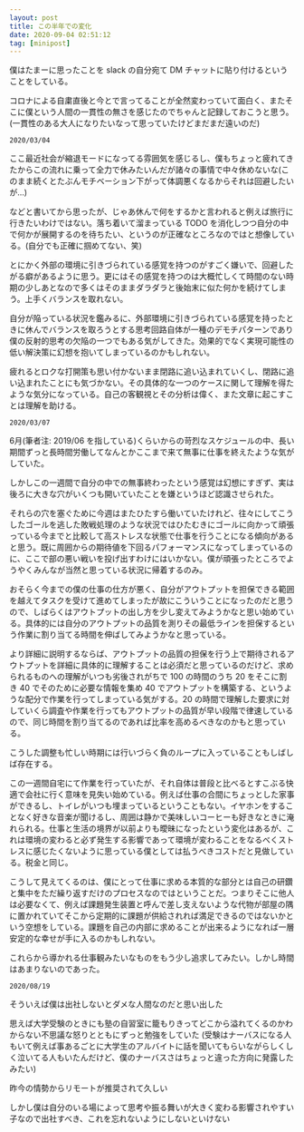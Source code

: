 ```yaml
---
layout: post
title: この半年での変化
date: 2020-09-04 02:51:12
tag: [minipost]
---
```


僕はたまーに思ったことを slack の自分宛て DM チャットに貼り付けるということをしている。

コロナによる自粛直後と今とで言ってることが全然変わっていて面白く、またそこに僕という人間の一貫性の無さを感じたのでちゃんと記録しておこうと思う。
(一貫性のある大人になりたいなって思っていたけどまだまだ遠いのだ)

`2020/03/04`

ここ最近社会が縮退モードになってる雰囲気を感じるし、僕もちょっと疲れてきたからこの流れに乗って全力で休みたいんだが諸々の事情で中々休めないな(このまま続くとたぶんモチベーション下がって体調悪くなるからそれは回避したいが...)

などと書いてから思ったが、じゃあ休んで何をするかと言われると例えば旅行に行きたいわけではない。落ち着いて溜まっている TODO を消化しつつ自分の中で何かが展開するのを待ちたい、というのが正確なところなのではと想像している。(自分でも正確に掴めてない、笑)

とにかく外部の環境に引きづられている感覚を持つのがすごく嫌いで、回避したがる癖があるように思う。更にはその感覚を持つのは大概忙しくて時間のない時期の少しあとなので多くはそのままダラダラと後始末に似た何かを続けてしまう。上手くバランスを取れない。

自分が陥っている状況を鑑みるに、外部環境に引きづられている感覚を持ったときに休んでバランスを取ろうとする思考回路自体が一種のデモチパターンであり僕の反射的思考の欠陥の一つでもある気がしてきた。効果的でなく実現可能性の低い解決策に幻想を抱いてしまっているのかもしれない。

疲れるとロクな打開策も思い付かないまま閉路に追い込まれていくし、閉路に追い込まれたことにも気づかない。その具体的な一つのケースに関して理解を得たような気分になっている。自己の客観視とその分析は偉く、また文章に起こすことは理解を助ける。

`2020/03/07`

6月(筆者注: 2019/06 を指している)くらいからの苛烈なスケジュールの中、長い期間ずっと長時間労働してなんとかここまで来て無事に仕事を終えたような気がしていた。

しかしこの一週間で自分の中での無事終わったという感覚は幻想にすぎず、実は後ろに大きな穴がいくつも開いていたことを嫌というほど認識させられた。

それらの穴を塞ぐために今週はまたひたすら働いていたけれど、往々にしてこうしたゴールを逃した敗戦処理のような状況ではひたむきにゴールに向かって頑張っている今までと比較して高ストレスな状態で仕事を行うことになる傾向があると思う。既に周囲からの期待値を下回るパフォーマンスになってしまっているのに、ここで部の悪い戦いを投げ出すわけにはいかない。僕が頑張ったところでようやくみんなが当然と思っている状況に帰着するのみ。

おそらく今までの僕の仕事の仕方が悪く、自分がアウトプットを担保できる範囲を越えてタスクを受けて進めてしまったが故にこういうことになったのだと思うので、しばらくはアウトプットの出し方を少し変えてみようかなと思い始めている。具体的には自分のアウトプットの品質を測りその最低ラインを担保するという作業に割り当てる時間を伸ばしてみようかなと思っている。

より詳細に説明するならば、アウトプットの品質の担保を行う上で期待されるアウトプットを詳細に具体的に理解することは必須だと思っているのだけど、求められるものへの理解がいつも劣後されがちで 100 の時間のうち 20 をそこに割き 40 でそのために必要な情報を集め 40 でアウトプットを構築する、というような配分で作業を行ってしまっている気がする。20 の時間で理解した要求に対していくら調査や作業を行ってもアウトプットの品質が早い段階で律速しているので、同じ時間を割り当てるのであれば比率を高めるべきなのかもと思っている。

こうした調整も忙しい時期には行いづらく負のループに入っていることもしばしば存在する。

この一週間自宅にて作業を行っていたが、それ自体は普段と比べるとすこぶる快適で会社に行く意味を見失い始めている。例えば仕事の合間にちょっとした家事ができるし、トイレがいつも埋まっているということもない。イヤホンをすることなく好きな音楽が聞けるし、周囲は静かで美味しいコーヒーも好きなときに淹れられる。仕事と生活の境界が以前よりも曖昧になったという変化はあるが、これは環境の変わると必ず発生する影響であって環境が変わることをなるべくストレスに感じたくないように思っている僕としては払うべきコストだと見做している。税金と同じ。

こうして見えてくるのは、僕にとって仕事に求める本質的な部分とは自己の研鑽と集中をただ繰り返すだけのプロセスなのではということだ。つまりそこに他人は必要なくて、例えば課題発生装置と呼んで差し支えないような代物が部屋の隅に置かれていてそこから定期的に課題が供給されれば満足できるのではないかという空想をしている。課題を自己の内部に求めることが出来るようになれば一層安定的な幸せが手に入るのかもしれない。

これらから導かれる仕事観みたいなものをもう少し追求してみたい。しかし時間はあまりないのであった。

`2020/08/19`

そういえば僕は出社しないとダメな人間なのだと思い出した

思えば大学受験のときにも塾の自習室に籠もりきってどこから溢れてくるのかわからない不思議な怒りとともにずっと勉強をしていた
(受験はナーバスになる人もいて例えば事あるごとに大学生のアルバイトに話を聞いてもらいながらしくしく泣いてる人もいたんだけど、僕のナーバスさはちょっと違った方向に発露したみたい)

昨今の情勢からリモートが推奨されて久しい

しかし僕は自分のいる場によって思考や振る舞いが大きく変わる影響されやすい子なので出社すべき、これを忘れないようにしないといけない
